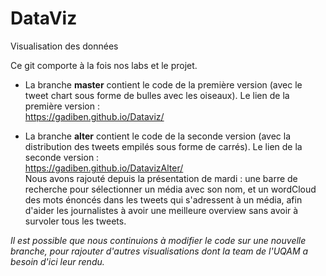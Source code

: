 # DataViz
Visualisation des données

Ce git comporte à la fois nos labs et le projet.

 * La branche **master** contient le code de la première version (avec le tweet chart sous forme de bulles avec les oiseaux).
 Le lien de la première version :  
 https://gadiben.github.io/Dataviz/
 
 * La branche **alter** contient le code de la seconde version (avec la distribution des tweets empilés sous forme de carrés).
 Le lien de la seconde version :  
 https://gadiben.github.io/DatavizAlter/  
 Nous avons rajouté depuis la présentation de mardi : une barre de recherche pour sélectionner un média avec son nom, et un wordCloud des mots énoncés dans les tweets qui s'adressent à un média, afin d'aider les journalistes à avoir une meilleure overview sans avoir à survoler tous les tweets.

*Il est possible que nous continuions à modifier le code sur une nouvelle branche, pour rajouter d'autres visualisations dont la team de l'UQAM a besoin d'ici leur rendu.*
